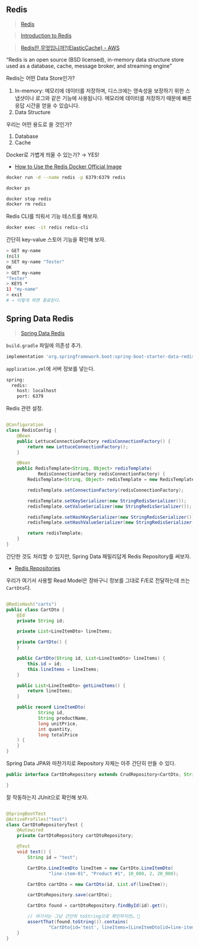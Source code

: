 ## Redis

> [Redis](https://redis.io/)
>

> [Introduction to Redis](https://redis.io/docs/about/)
>

> [Redis란 무엇입니까?(ElasticCache) - AWS](https://aws.amazon.com/ko/elasticache/what-is-redis/)
>

“Redis is an open source (BSD licensed), in-memory data structure store used as a database, cache, message broker, and
streaming engine”

Redis는 어떤 Data Store인가?

1. In-memory: 메모리에 데이터를 저장하며, 디스크에는 영속성을 보장하기 위한 스냅샷이나 로그와 같은 기능에 사용됩니다. 메모리에 데이터를 저장하기 때문에 빠른 응답 시간을 얻을 수 있습니다.
2. Data Structure

우리는 어떤 용도로 쓸 것인가?

1. Database
2. Cache

Docker로 가볍게 띄울 수 있는가? → YES!

- [How to Use the Redis Docker Official Image](https://www.docker.com/blog/how-to-use-the-redis-docker-official-image/)

```bash
docker run -d --name redis -p 6379:6379 redis

docker ps

docker stop redis
docker rm redis
```

Redis CLI를 띄워서 기능 테스트를 해보자.

```bash
docker exec -it redis redis-cli
```

간단히 key-value 스토어 기능을 확인해 보자.

```bash
> GET my-name
(nil)
> SET my-name "Tester"
OK
> GET my-name
"Tester"
> KEYS *
1) "my-name"
> exit
# → 이렇게 하면 종료된다.
```

## Spring Data Redis

> [Spring Data Redis](https://docs.spring.io/spring-data/data-redis/docs/current/reference/html/)
>

`build.gradle` 파일에 의존성 추가.

```bash
implementation 'org.springframework.boot:spring-boot-starter-data-redis'
```

`application.yml`에 서버 정보를 넣는다.

```bash
spring:
  redis:
    host: localhost
    port: 6379
```

Redis 관련 설정.

```java

@Configuration
class RedisConfig {
    @Bean
    public LettuceConnectionFactory redisConnectionFactory() {
        return new LettuceConnectionFactory();
    }

    @Bean
    public RedisTemplate<String, Object> redisTemplate(
            RedisConnectionFactory redisConnectionFactory) {
        RedisTemplate<String, Object> redisTemplate = new RedisTemplate<>();

        redisTemplate.setConnectionFactory(redisConnectionFactory);

        redisTemplate.setKeySerializer(new StringRedisSerializer());
        redisTemplate.setValueSerializer(new StringRedisSerializer());

        redisTemplate.setHashKeySerializer(new StringRedisSerializer());
        redisTemplate.setHashValueSerializer(new StringRedisSerializer());

        return redisTemplate;
    }
}
```

간단한 것도 처리할 수 있지만, Spring Data 패밀리답게 Redis Repository를 써보자.

- [Redis Repositories](https://docs.spring.io/spring-data/data-redis/docs/current/reference/html/#redis.repositories)

우리가 여기서 사용할 Read Model은 장바구니 정보를 그대로 F/E로 전달하는데 쓰는 `CartDto`다.

```java

@RedisHash("carts")
public class CartDto {
    @Id
    private String id;

    private List<LineItemDto> lineItems;

    private CartDto() {
    }

    public CartDto(String id, List<LineItemDto> lineItems) {
        this.id = id;
        this.lineItems = lineItems;
    }

    public List<LineItemDto> getLineItems() {
        return lineItems;
    }

    public record LineItemDto(
            String id,
            String productName,
            long unitPrice,
            int quantity,
            long totalPrice
    ) {
    }
}
```

Spring Data JPA와 마찬가지로 Repository 자체는 아주 간단히 만들 수 있다.

```java
public interface CartDtoRepository extends CrudRepository<CartDto, String> {

}
```

잘 작동하는지 JUnit으로 확인해 보자.

```java

@SpringBootTest
@ActiveProfiles("test")
class CartDtoRepositoryTest {
    @Autowired
    private CartDtoRepository cartDtoRepository;

    @Test
    void test() {
        String id = "test";

        CartDto.LineItemDto lineItem = new CartDto.LineItemDto(
                "line-item-01", "Product #1", 10_000, 2, 20_000);

        CartDto cartDto = new CartDto(id, List.of(lineItem));

        cartDtoRepository.save(cartDto);

        CartDto found = cartDtoRepository.findById(id).get();

        // 여기서는 그냥 간단히 toString으로 확인하지만… 🤔
        assertThat(found.toString()).contains(
                "CartDto{id='test', lineItems=[LineItemDto[id=line-item-01");
    }
}
```